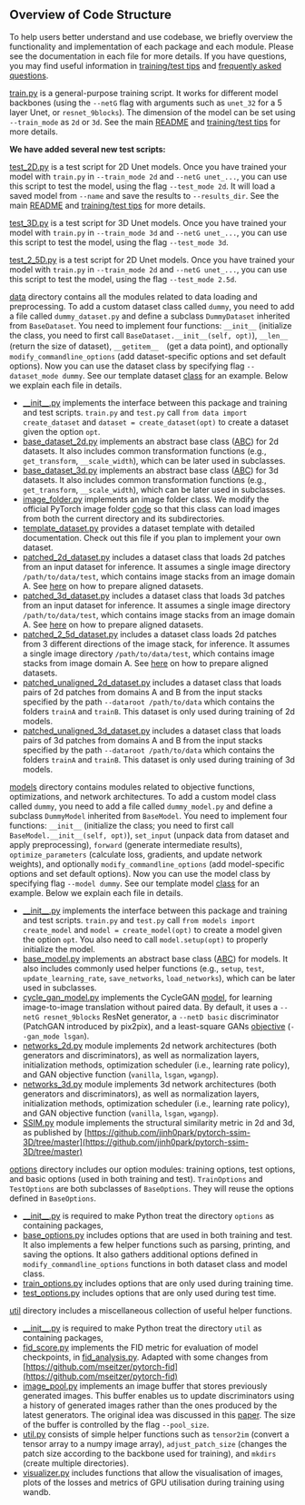## Overview of Code Structure
To help users better understand and use codebase, we briefly overview the functionality and implementation of each package and each module. Please see the documentation in each file for more details. If you have questions, you may find useful information in [training/test tips](tips.md) and [frequently asked questions](qa.md).

[train.py](../train.py) is a general-purpose training script. It works for different model backbones (using the `--netG` flag with arguments such as `unet_32` for a 5 layer Unet, or `resnet_9blocks`). The dimension of the model can be set using `--train_mode` as `2d` or `3d`. See the main [README](.../README.md) and [training/test  tips](tips.md) for more details.

**We have added several new test scripts:**

[test_2D.py](../test_2D.py) is a test script for 2D Unet models. Once you have trained your model with `train.py` in `--train_mode 2d` and `--netG unet_...`, you can use this script to test the model, using the flag `--test_mode 2d`. It will load a saved model from `--name` and save the results to `--results_dir`. See the main [README](.../README.md) and [training/test tips](tips.md) for more details.

[test_3D.py](../test_3D.py) is a test script for 3D Unet models. Once you have trained your model with `train.py` in `--train_mode 3d` and `--netG unet_...`, you can use this script to test the model, using the flag `--test_mode 3d`.

[test_2_5D.py](../test_2_5D.py) is a test script for 2D Unet models. Once you have trained your model with `train.py` in `--train_mode 2d` and `--netG unet_...`, you can use this script to test the model, using the flag `--test_mode 2.5d`.

[data](../data) directory contains all the modules related to data loading and preprocessing. To add a custom dataset class called `dummy`, you need to add a file called `dummy_dataset.py` and define a subclass `DummyDataset` inherited from `BaseDataset`. You need to implement four functions: `__init__` (initialize the class, you need to first call `BaseDataset.__init__(self, opt)`), `__len__` (return the size of dataset), `__getitem__`　(get a data point), and optionally `modify_commandline_options` (add dataset-specific options and set default options). Now you can use the dataset class by specifying flag `--dataset_mode dummy`. See our template dataset [class](../data/template_dataset.py) for an example.   Below we explain each file in details.

* [\_\_init\_\_.py](../data/__init__.py) implements the interface between this package and training and test scripts. `train.py` and `test.py` call `from data import create_dataset` and `dataset = create_dataset(opt)` to create a dataset given the option `opt`.
* [base_dataset_2d.py](../data/base_dataset_2d.py) implements an abstract base class ([ABC](https://docs.python.org/3/library/abc.html)) for 2d datasets. It also includes common transformation functions (e.g., `get_transform`, `__scale_width`), which can be later used in subclasses.
* [base_dataset_3d.py](../data/base_dataset_3d.py) implements an abstract base class ([ABC](https://docs.python.org/3/library/abc.html)) for 3d datasets. It also includes common transformation functions (e.g., `get_transform`, `__scale_width`), which can be later used in subclasses.
* [image_folder.py](../data/image_folder.py) implements an image folder class. We modify the official PyTorch image folder [code](https://github.com/pytorch/vision/blob/master/torchvision/datasets/folder.py) so that this class can load images from both the current directory and its subdirectories.
* [template_dataset.py](../data/template_dataset.py) provides a dataset template with detailed documentation. Check out this file if you plan to implement your own dataset.
* [patched_2d_dataset.py](../data/patched_2d_dataset.py) includes a dataset class that loads 2d patches from an input dataset for inference. It assumes a single image directory `/path/to/data/test`, which contains image stacks from an image domain A. See [here](https://github.com/junyanz/pytorch-CycleGAN-and-pix2pix/blob/master/docs/tips.md#prepare-your-own-datasets-for-pix2pix) on how to prepare aligned datasets.
* [patched_3d_dataset.py](../data/patched_3d_dataset.py) includes a dataset class that loads 3d patches from an input dataset for inference. It assumes a single image directory `/path/to/data/test`, which contains image stacks from an image domain A. See [here](https://github.com/junyanz/pytorch-CycleGAN-and-pix2pix/blob/master/docs/tips.md#prepare-your-own-datasets-for-pix2pix) on how to prepare aligned datasets.
* [patched_2_5d_dataset.py](../data/patched_2_5d_dataset.py) includes a dataset class loads 2d patches from 3 different directions of the image stack, for inference. It assumes a single image directory `/path/to/data/test`, which contains image stacks from image domain A. See [here](https://github.com/junyanz/pytorch-CycleGAN-and-pix2pix/blob/master/docs/tips.md#prepare-your-own-datasets-for-pix2pix) on how to prepare aligned datasets.
* [patched_unaligned_2d_dataset.py](../data/patched_unaligned_2d_dataset.py) includes a dataset class that loads pairs of 2d patches from domains A and B from the input stacks specified by the path `--dataroot /path/to/data` which contains the folders `trainA` and `trainB`. This dataset is only used during training of 2d models.
* [patched_unaligned_3d_dataset.py](../data/patched_unaligned_3d_dataset.py) includes a dataset class that loads pairs of 3d patches from domains A and B from the input stacks specified by the path `--dataroot /path/to/data` which contains the folders `trainA` and `trainB`. This dataset is only used during training of 3d models.

[models](../models) directory contains modules related to objective functions, optimizations, and network architectures. To add a custom model class called `dummy`, you need to add a file called `dummy_model.py` and define a subclass `DummyModel` inherited from `BaseModel`. You need to implement four functions: `__init__` (initialize the class; you need to first call `BaseModel.__init__(self, opt)`), `set_input` (unpack data from dataset and apply preprocessing), `forward` (generate intermediate results), `optimize_parameters` (calculate loss, gradients, and update network weights), and optionally `modify_commandline_options` (add model-specific options and set default options). Now you can use the model class by specifying flag `--model dummy`. See our template model [class](../models/template_model.py) for an example.  Below we explain each file in details.

* [\_\_init\_\_.py](../models/__init__.py)  implements the interface between this package and training and test scripts.  `train.py` and `test.py` call `from models import create_model` and `model = create_model(opt)` to create a model given the option `opt`. You also need to call `model.setup(opt)` to properly initialize the model.
* [base_model.py](../models/base_model.py) implements an abstract base class ([ABC](https://docs.python.org/3/library/abc.html)) for models. It also includes commonly used helper functions (e.g., `setup`, `test`, `update_learning_rate`, `save_networks`, `load_networks`), which can be later used in subclasses.
* [cycle_gan_model.py](../models/cycle_gan_model.py) implements the CycleGAN [model](https://junyanz.github.io/CycleGAN/), for learning image-to-image translation without paired data. By default, it uses a `--netG resnet_9blocks` ResNet generator, a `--netD basic` discriminator (PatchGAN  introduced by pix2pix), and a least-square GANs [objective](https://arxiv.org/abs/1611.04076) (`--gan_mode lsgan`).
* [networks_2d.py](../models/networks_2d.py) module implements 2d network architectures (both generators and discriminators), as well as normalization layers, initialization methods, optimization scheduler (i.e., learning rate policy), and GAN objective function (`vanilla`, `lsgan`, `wgangp`).
* [networks_3d.py](../models/networks_3d.py) module implements 3d network architectures (both generators and discriminators), as well as normalization layers, initialization methods, optimization scheduler (i.e., learning rate policy), and GAN objective function (`vanilla`, `lsgan`, `wgangp`).
* [SSIM.py](../models/SSIM.py) module implements the structural similarity metric in 2d and 3d, as published by [https://github.com/jinh0park/pytorch-ssim-3D/tree/master](https://github.com/jinh0park/pytorch-ssim-3D/tree/master)

[options](../options) directory includes our option modules: training options, test options, and basic options (used in both training and test). `TrainOptions` and `TestOptions` are both subclasses of `BaseOptions`. They will reuse the options defined in `BaseOptions`.
* [\_\_init\_\_.py](../options/__init__.py)  is required to make Python treat the directory `options` as containing packages,
* [base_options.py](../options/base_options.py) includes options that are used in both training and test. It also implements a few helper functions such as parsing, printing, and saving the options. It also gathers additional options defined in `modify_commandline_options` functions in both dataset class and model class.
* [train_options.py](../options/train_options.py) includes options that are only used during training time.
* [test_options.py](../options/test_options.py) includes options that are only used during test time.


[util](../util) directory includes a miscellaneous collection of useful helper functions.
* [\_\_init\_\_.py](../util/__init__.py) is required to make Python treat the directory `util` as containing packages,
* [fid_score.py](../util/fid_score.py) implements the FID metric for evaluation of model checkpoints, in [fid_analysis.py](../fid_analysis.py). Adapted with some changes from [https://github.com/mseitzer/pytorch-fid](https://github.com/mseitzer/pytorch-fid)
* [image_pool.py](../util/image_pool.py) implements an image buffer that stores previously generated images. This buffer enables us to update discriminators using a history of generated images rather than the ones produced by the latest generators. The original idea was discussed in this [paper](http://openaccess.thecvf.com/content_cvpr_2017/papers/Shrivastava_Learning_From_Simulated_CVPR_2017_paper.pdf). The size of the buffer is controlled by the flag `--pool_size`.
* [util.py](../util/util.py) consists of simple helper functions such as `tensor2im` (convert a tensor array to a numpy image array), `adjust_patch_size` (changes the patch size according to the backbone used for training), and `mkdirs` (create multiple directories).
* [visualizer.py](../util/visualizer.py) includes functions that allow the visualisation of images, plots of the losses and metrics of GPU utilisation during training using wandb.

